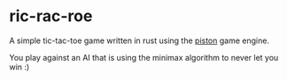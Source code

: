 # ric-rac-roe
A simple tic-tac-toe game written in rust using the [piston](https://www.piston.rs/) game engine.

You play against an AI that is using the minimax algorithm to never let you win :)
